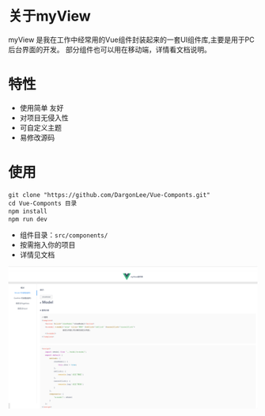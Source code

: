 
# 关于myView
myView 是我在工作中经常用的Vue组件封装起来的一套UI组件库,主要是用于PC后台界面的开发。
部分组件也可以用在移动端，详情看文档说明。

# 特性
- 使用简单 友好
- 对项目无侵入性
- 可自定义主题
- 易修改源码

# 使用
```shell
git clone "https://github.com/DargonLee/Vue-Componts.git"
cd Vue-Componts 目录
npm install
npm run dev
```
- 组件目录：`src/components/`
- 按需拖入你的项目
- 详情见文档

![预览图片](./src/assets/overview.png)
